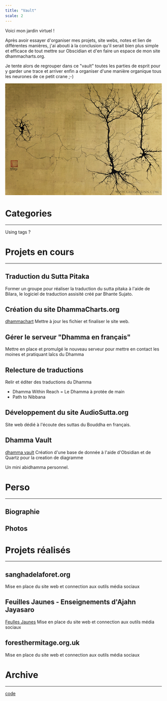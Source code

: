 ```yaml
---
title: "Vault"
scale: 2
---
```


Voici mon jardin virtuel !

Après avoir essayer d'organiser mes projets, site webs, notes et lien de différentes manières, j'ai abouti à la conclusion qu'il serait bien plus simple et efficace de tout mettre sur Obscidian et d'en faire un espace de mon site dhammacharts.org.

Je tente alors de regrouper dans ce "vault" toutes les parties de esprit pour y garder une trace et arriver enfin a organiser d'une manière organique tous les neurones de ce petit crane ;-)

![](attachements/neuron2.jpg)

# Categories
---
Using tags ? 

# Projets en cours
---
## Traduction du Sutta Pitaka
Former un groupe pour réaliser la traduction du sutta pitaka à l'aide de Bilara, le logiciel de traduction assisité créé par Bhante Sujato.

## Création du site DhammaCharts.org
[dhammachart](projects/dhammachart.md)
Mettre à jour les fichier et finaliser le site web.

## Gérer le serveur "Dhamma en français"
Mettre en place et promulgé le nouveau serveur pour mettre en contact les moines et pratiquant laîcs du Dhamma

## Relecture de traductions
Relir et éditer des traductions du Dhamma
- Dhamma Within Reach = Le Dhamma à protée de main
- Path to Nibbana 

## Développement du site AudioSutta.org
Site web dédié à l'écoute des suttas du Bouddha en français.

## Dhamma Vault
[dhamma vault](projects/dhamma%20vault.md)
Création d'une base de donnée à l'aide d'Obsidian et de Quartz pour la creation de diagramme

Un mini abidhamma personnel.

# Perso
---
## Biographie
## Photos

# Projets réalisés
---
## sanghadelaforet.org
Mise en place du site web et connection aux outils média sociaux

## Feuilles Jaunes - Enseignements d'Ajahn Jayasaro
[Feulles Jaunes](projects/Feulles%20Jaunes.md)
Mise en place du site web et connection aux outils média sociaux

## foresthermitage.org.uk
Mise en place du site web et connection aux outils média sociaux

# Archive
---
[code](code/code.md)










